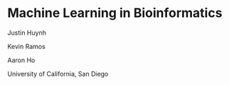 # Machine Learning in Bioinformatics 

Justin Huynh 

Kevin Ramos 

Aaron Ho

University of California, San Diego

